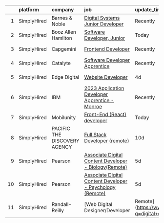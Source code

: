 

|    | platform    | company                      | job                                                                                                                                                                     | update_time   | location                    |
|---:|:------------|:-----------------------------|:------------------------------------------------------------------------------------------------------------------------------------------------------------------------|:--------------|:----------------------------|
|  1 | SimplyHired | Barnes & Noble               | [Digital Systems Junior Developer](https://www.simplyhired.com/job/KvAb9HIGu0f_Vm2ioRW4UuHqgl73IzZ973Ls-27UmLq2ne11wFtpTw?q=digital+developer)                          | Recently      | New York, NY                |
|  2 | SimplyHired | Booz Allen Hamilton          | [Software Developer, Junior](https://www.simplyhired.com/job/30REoO6DaizOGL2wxZKQPcibNtJoTG8qXyD7Cy8HEv4EEf4Jd0Fhkw?q=digital+developer)                                | Today         | Charleston, SC              |
|  3 | SimplyHired | Capgemini                    | [Frontend Developer](https://www.simplyhired.com/job/dx81C9Y3FcVOCFktpwmCCvYcqf1iVtwO9C20swi0t36YkjAsXnlZoA?q=digital+developer)                                        | Recently      | Malvern, PA                 |
|  4 | SimplyHired | Catalyte                     | [Software Developer Apprentice](https://www.simplyhired.com/job/Cqp3Fx4UvIt9ym9ItxJcE8IVW_ECYWtkucyY3CTeMMzUHVyyRUkz5A?q=digital+developer)                             | Recently      | Seattle, WA                 |
|  5 | SimplyHired | Edge Digital                 | [Website Developer](https://www.simplyhired.com/job/LE7weGL5Cno9zNcjmZptmPN7ER-WGNW88kWDrSQUcrVD6RMCCa4HQg?q=digital+developer)                                         | 4d            | North Carolina              |
|  6 | SimplyHired | IBM                          | [2023 Application Developer Apprentice - Monroe](https://www.simplyhired.com/job/QchTjLtxhMfUmdP8Lm1ujSlJwqt_nuFZ_Unmjl386Q06FhBPG4YtuA?q=digital+developer)            | Recently      | Monroe, LA +1 location      |
|  7 | SimplyHired | Mobilunity                   | [Front-End (React) developer](https://www.simplyhired.com/job/oYNSDMiYCDx0bzQYi4f-vQoYuEGV3efwQ8jLyNIrHr667PSAFzddmA?q=digital+developer)                               | Today         | United States               |
|  8 | SimplyHired | PACIFIC THE DISCOVERY AGENCY | [Full Stack Developer (remote)](https://www.simplyhired.com/job/almg9UNFqaNRQ_9UkoxMgDgj6G794hLlQEVvWN6NPERPPA6FFQU68g?q=digital+developer)                             | 10d           | San Diego, CA               |
|  9 | SimplyHired | Pearson                      | [Associate Digital Content Developer - Biology(Remote)](https://www.simplyhired.com/job/Mq4A5CorjQRPETvH1IIU_8eJ2pBwpyusw93s5nCGNz1t8JXnQtZJcg?q=digital+developer)     | 5d            | United States +51 locations |
| 10 | SimplyHired | Pearson                      | [Associate Digital Content Developer - Psychology (Remote)](https://www.simplyhired.com/job/qAlctcz44rcnP3oZljhOW99u8ppioO5tNtOxi0bEglDAGMrUx8cN6g?q=digital+developer) | 5d            | Lincoln, NE +51 locations   |
| 11 | SimplyHired | Randall-Reilly               | [Web Digital Designer/Developer | Remote](https://www.simplyhired.com/job/CMyU85HQvbFvJaT87MWOoKkC1WUALMzw2P8n7wR4qtnoZ8E7ua1Uaw?q=digital+developer)                   | Recently      | Tuscaloosa, AL              |